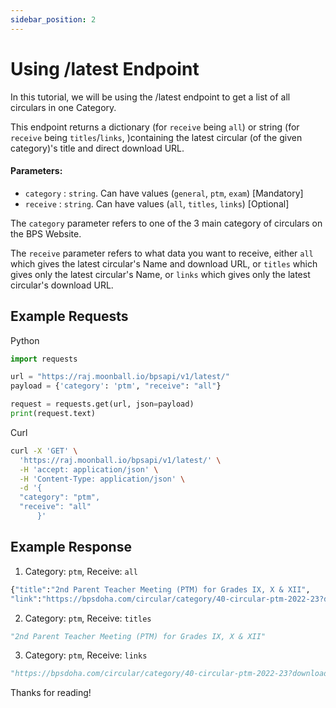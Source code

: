 ```yaml
---
sidebar_position: 2
---
```


# Using /latest Endpoint

In this tutorial, we will be using the /latest endpoint to get a list of 
all circulars in one Category.

This endpoint returns a dictionary (for `receive` being `all`) or string (for `receive` being `titles`/`links`, )containing the latest circular (of the given category)'s title and direct download URL.


#### Parameters:
* `category` : `string`. Can have values (`general`, `ptm`, `exam`) [Mandatory]
* `receive` : `string`. Can have values (`all`, `titles`, `links`) [Optional]

The `category` parameter refers to one of the 3 main category of circulars on the 
BPS Website.

The `receive` parameter refers to what data you want to receive, either `all` which gives
the latest circular's Name and download URL, or `titles` which gives only the latest circular's Name, or `links` which gives only the latest circular's download URL.

## Example Requests

Python


```python
import requests

url = "https://raj.moonball.io/bpsapi/v1/latest/"
payload = {'category': 'ptm', "receive": "all"}

request = requests.get(url, json=payload)
print(request.text)
```

Curl

```bash
curl -X 'GET' \
  'https://raj.moonball.io/bpsapi/v1/latest/' \
  -H 'accept: application/json' \
  -H 'Content-Type: application/json' \
  -d '{
  "category": "ptm",
  "receive": "all"
      }'
```

## Example Response

1. Category: `ptm`, Receive: `all`

```python
{"title":"2nd Parent Teacher Meeting (PTM) for Grades IX, X & XII",
"link":"https://bpsdoha.com/circular/category/40-circular-ptm-2022-23?download=1095:2nd-parent-teacher-meeting-ptm-for-grades-ix-x-xii"}
```

2. Category: `ptm`, Receive: `titles`

```python
"2nd Parent Teacher Meeting (PTM) for Grades IX, X & XII"
```

3. Category: `ptm`, Receive: `links`

```python
"https://bpsdoha.com/circular/category/40-circular-ptm-2022-23?download=1095:2nd-parent-teacher-meeting-ptm-for-grades-ix-x-xii"
```

Thanks for reading!